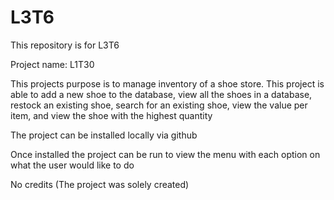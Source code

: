 # L3T6
This repository is for L3T6 

Project name: L1T30

This projects purpose is to manage inventory of a shoe store. This project is able to add a new shoe to the database, view all the shoes in a database, restock an existing shoe, search for an existing shoe, view the value per item, and view the shoe with the highest quantity

The project can be installed locally via github

Once installed the project can be run to view the menu with each option on what the user would like to do

No credits (The project was solely created)
